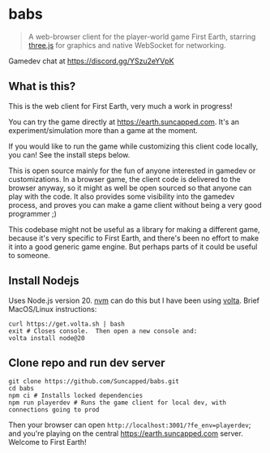 # babs

> A web-browser client for the player-world game First Earth, starring [three.js](https://github.com/mrdoob/three.js/) for graphics and native WebSocket for networking.

Gamedev chat at https://discord.gg/YSzu2eYVpK

## What is this?

This is the web client for First Earth, very much a work in progress!

You can try the game directly at https://earth.suncapped.com.  It's an experiment/simulation more than a game at the moment.

If you would like to run the game while customizing this client code locally, you can!  See the install steps below.

This is open source mainly for the fun of anyone interested in gamedev or customizations.  In a browser game, the client code is delivered to the browser anyway, so it might as well be open sourced so that anyone can play with the code.  It also provides some visibility into the gamedev process, and proves you can make a game client without being a very good programmer ;)

This codebase might not be useful as a library for making a different game, because it's very specific to First Earth, and there's been no effort to make it into a good generic game engine.  But perhaps parts of it could be useful to someone.

## Install Nodejs

Uses Node.js version 20.  [nvm](https://github.com/nvm-sh/nvm) can do this but I have been using [volta](https://github.com/volta-cli/volta).  Brief MacOS/Linux instructions:

```console
curl https://get.volta.sh | bash
exit # Closes console.  Then open a new console and:
volta install node@20
```

## Clone repo and run dev server

```console
git clone https://github.com/Suncapped/babs.git
cd babs
npm ci # Installs locked dependencies
npm run playerdev # Runs the game client for local dev, with connections going to prod
```
Then your browser can open `http://localhost:3001/?fe_env=playerdev`; and you're playing on the central https://earth.suncapped.com server.  Welcome to First Earth!
